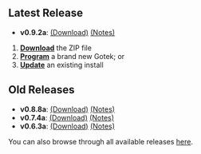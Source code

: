 ## Latest Release

- **v0.9.2a**: [(Download)][v0.9.2a-zip] [(Notes)][v0.9.2a-notes]

1. [**Download**][v0.9.2a-zip] the ZIP file
2. [**Program**](Firmware-Programming) a brand new Gotek; or
3. [**Update**](Firmware-Update) an existing install

## Old Releases

- **v0.8.8a**: [(Download)][v0.8.8a-zip] [(Notes)][v0.8.8a-notes]
- **v0.7.4a**: [(Download)][v0.7.4a-zip] [(Notes)][v0.7.4a-notes]
- **v0.6.3a**: [(Download)][v0.6.3a-zip] [(Notes)][v0.6.3a-notes]

You can also browse through all available releases [here][all].

[v0.9.2a-zip]: https://github.com/keirf/FlashFloppy/releases/download/v0.9.2a/flashfloppy_v0.9.2a.zip
[v0.9.2a-notes]: https://github.com/keirf/FlashFloppy/releases/tag/v0.9.2a

[v0.8.8a-zip]: https://github.com/keirf/FlashFloppy/releases/download/v0.8.8a/flashfloppy_v0.8.8a.zip
[v0.8.8a-notes]: https://github.com/keirf/FlashFloppy/releases/tag/v0.8.8a

[v0.7.4a-zip]: https://github.com/keirf/FlashFloppy/releases/download/v0.7.4a/flashfloppy_v0.7.4a.zip
[v0.7.4a-notes]: https://github.com/keirf/FlashFloppy/releases/tag/v0.7.4a

[v0.6.3a-zip]: https://github.com/keirf/FlashFloppy/releases/download/v0.6.3a/flashfloppy_v0.6.3a.zip
[v0.6.3a-notes]: https://github.com/keirf/FlashFloppy/releases/tag/v0.6.3a

[all]: https://github.com/keirf/FlashFloppy/releases
